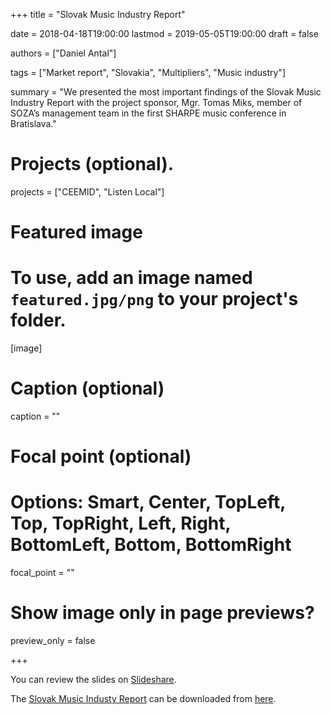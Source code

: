 +++
title = "Slovak Music Industry Report"

date = 2018-04-18T19:00:00
lastmod = 2019-05-05T19:00:00
draft = false

authors = ["Daniel Antal"]

tags = ["Market report", "Slovakia", "Multipliers", "Music industry"]

summary = "We presented the most important findings of the Slovak Music Industry Report with the project sponsor, Mgr. Tomas Miks, member of SOZA’s management team in the first SHARPE music conference in Bratislava."

# Projects (optional).
projects = ["CEEMID", "Listen Local"]

# Featured image
# To use, add an image named `featured.jpg/png` to your project's folder. 
[image]
  # Caption (optional)
  caption = ""

  # Focal point (optional)
  # Options: Smart, Center, TopLeft, Top, TopRight, Left, Right, BottomLeft, Bottom, BottomRight
  focal_point = ""

  # Show image only in page previews?
  preview_only = false


+++


You can review the slides on [Slideshare](https://www.slideshare.net/antaldaniel/spva-o-hudobnom-priemysle-na-slovensku-sharpe-2018).

The [Slovak Music Industy Report](/publication/slovak_music_industry_2019/) can be downloaded from [here](http://www.soza.sk/aktuality/235/soza-zverej%C5%88uje-historicky-prvu-spravu-o-slovenskom-hudobnom-priemysle). 
